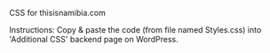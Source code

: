 CSS for thisisnamibia.com

Instructions:
Copy & paste the code (from file named Styles.css) into 'Additional CSS' backend page on WordPress.